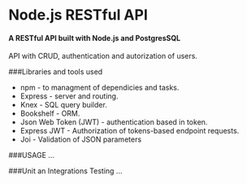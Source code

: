 # Node.js RESTful API
#### A RESTful API built with Node.js and PostgresSQL
API with CRUD, authentication and autorization of users.

###Libraries and tools used
* npm - to managment of dependicies and tasks.
* Express - server and routing.
* Knex - SQL query builder.
* Bookshelf - ORM.
* Json Web Token (JWT) - authentication based in token.
* Express JWT - Authorization of tokens-based endpoint requests.
* Joi - Validation of JSON parameters


###USAGE
...

###Unit an Integrations Testing 
...


